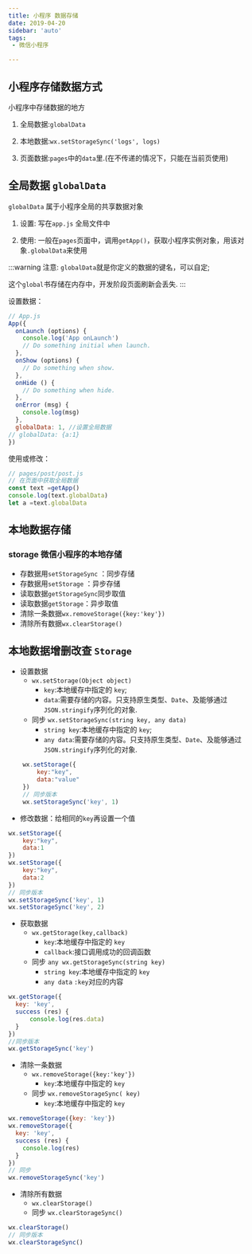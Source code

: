 ```yaml
---
title: 小程序 数据存储
date: 2019-04-20
sidebar: 'auto'
tags:
 - 微信小程序

---
```


## 小程序存储数据方式

小程序中存储数据的地方

1. 全局数据:`globalData`

2. 本地数据:`wx.setStorageSync('logs', logs)`

3. 页面数据:`pages`中的`data`里.(在不传递的情况下，只能在当前页使用)

## 全局数据 `globalData`

`globalData` 属于小程序全局的共享数据对象

1. 设置: 写在`app.js` 全局文件中

2. 使用: 一般在`pages`页面中，调用`getApp()`，获取小程序实例对象，用该对象`.globalData`来使用

:::warning 注意:
`globalData`就是你定义的数据的键名，可以自定;

这个`global`书存储在内存中，开发阶段页面刷新会丢失.
:::

设置数据：

```js
// App.js
App({
  onLaunch (options) {
    console.log('App onLaunch')
    // Do something initial when launch.
  },
  onShow (options) {
    // Do something when show.
  },
  onHide () {
    // Do something when hide.
  },
  onError (msg) {
    console.log(msg)
  },
  globalData: 1, //设置全局数据
// globalData: {a:1}
})
```

使用或修改：

```js
// pages/post/post.js
// 在页面中获取全局数据
const text =getApp()
console.log(text.globalData)
let a =text.globalData
```

## 本地数据存储

### storage  微信小程序的本地存储

- 存数据用`setStorageSync` ：同步存储
- 存数据用`setStorage` ：异步存储
- 读取数据`getStorageSync`同步取值
- 读取数据`getStorage`：异步取值
- 清除一条数据`wx.removeStorage({key:'key'})`
- 清除所有数据`wx.clearStorage()`

## 本地数据增删改查 `Storage`

- 设置数据
  - `wx.setStorage(Object object)`
    - `key`:本地缓存中指定的 `key`;
    - `data`:需要存储的内容。只支持原生类型、`Date`、及能够通过`JSON.stringify`序列化的对象.
  - 同步 `wx.setStorageSync(string key, any data)`
    - `string key`:本地缓存中指定的 `key`;
    - `any data`:需要存储的内容。只支持原生类型、`Date`、及能够通过`JSON.stringify`序列化的对象.

```js
    wx.setStorage({
        key:"key",
        data:"value"
    })
    // 同步版本
    wx.setStorageSync('key', 1)
```

- 修改数据：给相同的`key`再设置一个值

```js
wx.setStorage({
    key:"key",
    data:1
})
wx.setStorage({
    key:"key",
    data:2
})
// 同步版本
wx.setStorageSync('key', 1)
wx.setStorageSync('key', 2)
```

- 获取数据
  - `wx.getStorage(key,callback)`
    - `key`:本地缓存中指定的 `key`
    - `callback`:接口调用成功的回调函数
  - 同步 `any wx.getStorageSync(string key)`
    - `string key`:本地缓存中指定的 `key`
    - `any data` `:key`对应的内容

```js
wx.getStorage({
  key: 'key',
  success (res) {
      console.log(res.data)
  }
})
//同步版本
wx.getStorageSync('key')
```

- 清除一条数据
  - `wx.removeStorage({key:'key'})`
    - `key`:本地缓存中指定的 `key`
  - 同步 `wx.removeStorageSync( key)`
    - `key`:本地缓存中指定的 `key`

```js
wx.removeStorage({key: 'key'})
wx.removeStorage({
  key: 'key',
  success (res) {
    console.log(res)
  }
})
// 同步
wx.removeStorageSync('key')
```

- 清除所有数据
  - `wx.clearStorage()`
  - 同步 `wx.clearStorageSync()`

```js
wx.clearStorage()
// 同步版本
wx.clearStorageSync()
```
